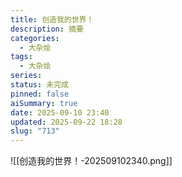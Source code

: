 ```yaml
---
title: 创造我的世界！
description: 摘要
categories:
  - 大杂烩
tags:
  - 大杂烩
series:
status: 未完成
pinned: false
aiSummary: true
date: 2025-09-10 23:40
updated: 2025-09-22 18:28
slug: "713"
---
```

![[创造我的世界！-202509102340.png]]
